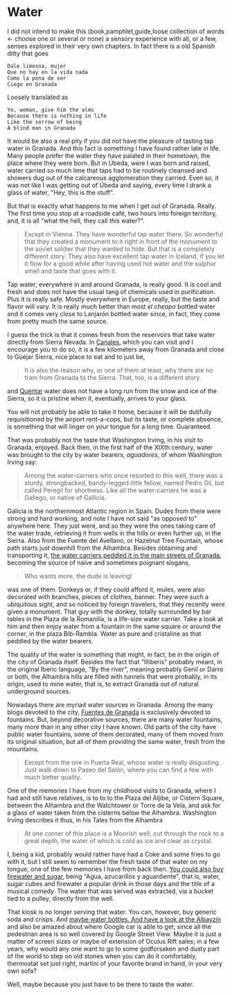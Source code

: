 # Water

I did not intend to make this (book,pamphlet,guide,loose collection of
words ← choose one or several or none) a sensory experience with all,
or a few, senses explored in their very own chapters. In fact there is
a old Spanish ditty that goes

	Dale limosna, mujer
	Que no hay en la vida nada
	Como la pena de ser
	Ciego en Granada

Loosely translated as

	Yo, woman, give him the alms
	Because there is nothing in life
	Like the sorrow of being
	A blind man in Granada

It would be also a real pity if you did not have the pleasure of
tasting tap water in Granada. And this fact is something I have found
rather late in life. Many people prefer the water they have palated in
their hometown, the place where they were born. But in Úbeda, were I was born and raised, water
carried so much lime that taps had to be routinely cleansed and
showers dug out of the calcareous agglomeration they carried. Even so,
it was not like I was getting out of Úbeda and saying, every time I
drank a glass of water, "Hey, this is the stuff".

But that is exactly what happens to me when I get out of Granada. Really. The first time
you stop at a roadside café, two hours into foreign territory, and, it
is all "what the hell, they call *this* water?".

>Except in Vienna. They have wonderful tap water there. So wonderful
>that they created a monument to it right in front of the monument to
>the soviet soldier that they wanted to hide. But that is a completely
>different story. They also have excellent tap water in Iceland, if you let it flow for a good while after having used hot water and the sulphur smell and taste that goes with it. 

Tap water, everywhere in and around Granada, is really good. It is cool
and fresh and does not have the usual tang of chemicals used in
purification. Plus it is really safe. Mostly everywhere in Europe,
really, but the taste and flavor will vary. It is really much better
than most *el cheapo* bottled water and it comes very close to
Lanjarón bottled water since, in fact, they come from pretty much the
same source.

I guess the trick is that it comes fresh from the reservoirs that take
water directly from Sierra Nevada. In
[Canales](http://es.wikipedia.org/wiki/Embalse_de_Canales), which you
can visit and I encourage you to do so, it is a few kilometers away
from Granada and close to Güéjar Sierra, nice place to eat and to just be,

>It is also the reason why, or one of them at least, why there are no
>tram from Granada to the Sierra. That, too, is a different story.

and [Quéntar](http://es.wikipedia.org/wiki/Embalse_de_Qu%C3%A9ntar)
water does not have a long run from the snow and ice of the Sierra, so
it is pristine when it, eventually, arrives to your glass.

You will not probably be able to take it home, because it will be
dutifully requisitioned by the airport rent-a-cops, but its taste, or 
complete absence, is
something that will linger on your tongue for a long
time. Guaranteed.

That was probably not the taste that Washington Irving, in his visit
to Granada, enjoyed. Back then, in the first half of the XIXth
century, water was brought to the city by water bearers, *aguadores*,
of whom Washington Irving say:

>Among the water-carriers who once resorted
>to this well, there was a sturdy, strongbacked,
>bandy-legged little fellow, named
>Pedro Gil, but called Peregil for shortness.
>Like all the water-carriers he was a Gallego,
>or native of Gallicia.

Galicia is the northernmost Atlantic region in Spain. Dudes from there
were strong and hard working, and note I have not said "as opposed to"
anywhere here. They just were, and so they were the ones taking care
of the water trade, retrieving it from wells in the hills or even
further up, in the Sierra. Also from the Fuente del Avellano, or
Hazelnut Tree Fountain, whose path starts just downhill from the
Alhambra. Besides obtaining and transporting it,
[the water carriers peddled it in the main streets of Granada](http://brunoalcaraz.blogspot.com.es/2013/09/las-aguas-de-granaday-los-aguadores.html),
becoming the source of naïve and sometimes poignant slogans,

>Who wants more, the dude is leaving!

was one of them. Donkeys or, if they could afford it, mules, were also
decorated with branches, pieces of clothes, banner. They were such a
ubiquitous sight, and so noticed by foreign travelers, that they
recently were given a monument. That guy with the donkey, totally
surrounded by bar tables in the Plaza de la Romanilla, is a life-size
water carrier. Take a look at him and then enjoy water from a fountain
in the same square or around the corner, in the plaza
Bib-Rambla. Water as pure and cristaline as that peddled by the water
bearers. 

The quality of the water is something that might, in fact, be in the origin of the
city of Granada itself. Besides the fact that "Illiberis" probably
meant, in the original Iberic language, "By the river", meaning
probably Genil or Darro or both, the Alhambra hills are filled with
tunnels that were probably, in its origin, used to mine water, that
is, to extract Granada out of natural underground sources.

Nowadays there are myriad water sources in Granada. Among the many
blogs devoted to the city,
[Fuentes de Granada](http://fuentesdegranada.blogspot.com.es/) is
exclusively devoted to fountains. But, beyond decorative sources,
there are many water fountains, many more than in any other city I
have known. Old parts of the city have public water fountains, some of
them decorated, many of them moved from its original situation, but
all of them providing the same water, fresh from the mountains.

>Except from the one in Puerta Real, whose water is really
>disgusting. Just walk down to Paseo del Salón, where you can find
>a few with much better quality.

One of the memories I have from my childhood visits to Granada, where
I had and still have relatives, is to to to the Plaza del Aljibe, or
Cistern Square, between the Alhambra and the Watchtower or Torre de la
Vela, and ask for a glass of water taken from the cisterns below the
Alhambra. Washington Irving describes it thus, in his Tales from the
Alhambra

>At one corner of this place is a Moorish well, cut through the rock to a
>great depth, the water of which is cold as ice and clear as crystal.

I, being a kid, probably would rather have had a Coke and
some fries to go with it, but I still seem to remember the fresh taste
of that water on my tongue, one of the few memories I have from back
then. [You could also buy firewater and sugar](http://granadablogs.com/terecuerdo/2013/07/30/el-quiosco-de-la-plaza-del-ajibe/), being "Agua, azucarillos
y aguardiente", that is, water, sugar cubes and firewater a popular
drink in those days and the title of a musical comedy. The water that
was served was extracted, via a bucket tied to a pulley, directly from
the well.

That kiosk is no longer serving that water. You can, however, buy
generic soda and crisps. And
[maybe water bottles. And have a look at the Albayzín](https://www.google.es/maps/place/Alhambra/@37.1769655,-3.5908501,3a,75y,338.26h,82.5t/data=!3m7!1e1!3m5!1sIOEDUUdcz3leSQqACCtrVQ!2e0!6s%2F%2Fgeo0.ggpht.com%2Fcbk%3Fpanoid%3DIOEDUUdcz3leSQqACCtrVQ%26output%3Dthumbnail%26cb_client%3Dmaps_sv.tactile.gps%26thumb%3D2%26w%3D203%26h%3D100%26yaw%3D301.23172%26pitch%3D0!7i13312!8i6656!4m2!3m1!1s0x0000000000000000:0x808dd1ef1221a27f!6m1!1e1?hl=es)
and also be amazed about where Google car is able to get, since all
the pedestrian area is so well covered by Google Street View. Maybe it
is just a matter of screen sizes or maybe of extension of Oculus Rift
sales; in a few years, why would any one want to go to some
godforsaken and dusty part of the world to step on old stones when you
can do it comfortably, thermostat set just right, martini of your
favorite brand in hand, in your very own sofa?

Well, maybe because you just have to be there to taste the water.
